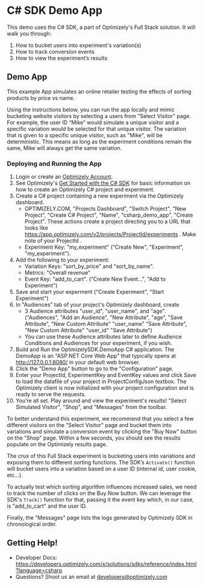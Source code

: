 # C# SDK Demo App

This demo uses the C# SDK, a part of Optimizely's Full Stack solution. It will walk you through:

1. How to bucket users into experiment's variation(s)
2. How to track conversion events
3. How to view the experiment’s results

## Demo App

This example App simulates an online retailer testing the effects of sorting products by price vs name.

Using the instructions below, you can run the app locally and mimic bucketing website visitors by selecting a users from "Select Visitor" page. For example, the user ID “Mike” would simulate a unique visitor and a specific variation would be selected for that unique visitor. The variation that is given to a specific unique visitor, such as "Mike", will be deterministic. This means as long as the experiment conditions remain the same, Mike will always get the same variation.

### Deploying and Running the App

1. Login or create an [Optimizely Account](https://app.optimizely.com/signin).
2. See Optimizely's [Get Started with the C# SDK](https://developers.optimizely.com/x/solutions/sdks/getting-started/?language=csharp) for basic information on how to create an Optimizely C# project and experiment.
3. Create a C# project containing a new experiment via the Optimizely dashboard.
    * OPTIMIZELY.COM, "Projects Dashboard", "Switch Project", "New Project", "Create C# Project", "Name", "csharp_demo_app", "Create Project".  These actions create a project directing you to a URL that looks like https://app.optimizely.com/v2/projects/ProjectId/experiments .  Make note of your ProjectId .
    * Experiment Key: "my_experiment" ("Create New", "Experiment", "my_experiment").
4. Add the following to your experiment:
	* Variation Keys: "sort_by_price" and "sort_by_name".
	* Metrics: "Overall revenue"
	* Event Key: "add_to_cart".
	("Create New Event...", "Add to Experiment")
5. Save and start your experment
   ("Create Experiment", "Start Experiment")
6. In "Audiences" tab of your project's Optimizely dashboard, create 
    * 3 Audience attributes "user_id", "user_name", and "age".
    ("Audiences", "Add an Audience",
    "New Attribute", "age", "Save Attribute",
    "New Custom Attribute" "user_name" "Save Attribute",
    "New Custom Attribute" "user_id" "Save Attribute")
    * You can use these Audience attributes later to define Audience Conditions and Audiences for your experiment, if you wish.
7. Build and Run the OptimizelySDK.DemoApp C# application.  The DemoApp is an "ASP.NET Core Web App" that typically opens at http://127.0.0.1:8080/ in your default web browser.
8. Click the "Demo App" button to go to the "Configuration" page.
9. Enter your ProjectId, ExperimentKey and EventKey values and click Save to load the datafile of your project in ProjectConfigJson textbox. The Optimizely client is now initialized with your project configuration and is ready to serve the requests.
10. You’re all set. Play around and view the experiment's results! "Select Simulated Visitor", "Shop", and "Messages" from the toolbar.

To better understand this experiment, we recommend that you select a few different visitors on the "Select Visitor" page and bucket them into variations and simulate a conversion event by clicking the "Buy Now" button on the "Shop" page. Within a few seconds, you should see the results populate on the Optimizely results page.

The crux of this Full Stack experiment is bucketing users into variations and exposing them to different sorting functions. The SDK’s `Activate()` function will bucket users into a variation based on a user ID (internal id, user cookie, etc…).

To actually test which sorting algorithm influences increased sales, we need to track the number of clicks on the Buy Now button. We can leverage the SDK's `Track()` function for that, passing it the event key which, in our case, is "add_to_cart" and the user ID.

Finally, the "Messages" page lists the logs generated by Optimizely SDK in chronological order.

## Getting Help! 

* Developer Docs: https://developers.optimizely.com/x/solutions/sdks/reference/index.html?language=csharp
* Questions? Shoot us an email at developers@optimizely.com
